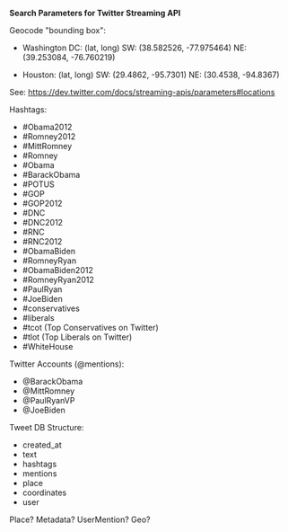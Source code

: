 **Search Parameters for Twitter Streaming API**

Geocode "bounding box":
- Washington DC: 
(lat, long)
SW: (38.582526, -77.975464)
NE: (39.253084, -76.760219)

- Houston: 
(lat, long)
SW: (29.4862, -95.7301)
NE: (30.4538, -94.8367)

See: https://dev.twitter.com/docs/streaming-apis/parameters#locations

Hashtags:
- #Obama2012
- #Romney2012
- #MittRomney
- #Romney
- #Obama
- #BarackObama
- #POTUS
- #GOP
- #GOP2012
- #DNC
- #DNC2012
- #RNC
- #RNC2012
- #ObamaBiden
- #RomneyRyan
- #ObamaBiden2012
- #RomneyRyan2012
- #PaulRyan
- #JoeBiden
- #conservatives
- #liberals
- #tcot (Top Conservatives on Twitter)
- #tlot (Top Liberals on Twitter)
- #WhiteHouse

Twitter Accounts (@mentions):
- @BarackObama
- @MittRomney
- @PaulRyanVP
- @JoeBiden

Tweet DB Structure:
- created_at
- text
- hashtags
- mentions
- place
- coordinates
- user

Place? Metadata? UserMention? Geo?

